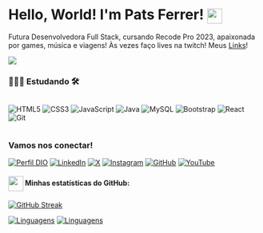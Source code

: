 # Hello, World! I'm Pats Ferrer! <img src="https://avatars.githubusercontent.com/u/124654139?v=4" width="30" style="vertical-align: middle;">

Futura Desenvolvedora Full Stack, cursando Recode Pro 2023, apaixonada por games, música e viagens! Às vezes faço lives na twitch! Meus [Links](https://patsferrer.github.io/links/)!

<a href="https://visitorbadge.io/status?path=https%3A%2F%2Fgithub.com%2Fpatsferrer"><img src="https://api.visitorbadge.io/api/combined?path=https%3A%2F%2Fgithub.com%2Fpatsferrer&labelColor=%23ba68c8&countColor=%23697689&style=flat" /></a>

### 👩🏻‍💻 Estudando 🛠

<div style="display:flex; gap: 5px;">

![HTML5](https://img.shields.io/badge/HTML5-E34F26?style=for-the-badge&logo=html5&logoColor=white)
![CSS3](https://img.shields.io/badge/CSS3-1572B6?style=for-the-badge&logo=css3&logoColor=white)
![JavaScript](https://img.shields.io/badge/JavaScript-F7DF1E?style=for-the-badge&logo=javascript&logoColor=black)
![Java](https://img.shields.io/badge/java-%23ED8B00.svg?style=for-the-badge&logo=openjdk&logoColor=white)
![MySQL](https://img.shields.io/badge/MySQL-00000F?style=for-the-badge&logo=mysql&logoColor=white)
![Bootstrap](https://img.shields.io/badge/-boostrap-0D1117?style=for-the-badge&logo=bootstrap&labelColor=0D1117)
![React](https://img.shields.io/badge/React-20232A?style=for-the-badge&logo=react&logoColor=61DAFB)
![Git](https://img.shields.io/badge/GIT-E44C30?style=for-the-badge&logo=git&logoColor=white)
</div>

###  Vamos nos conectar!

[![Perfil DIO](https://img.shields.io/badge/-Meu%20Perfil%20na%20DIO-30A3DC?style=for-the-badge)](https://www.dio.me/users/patriciatferreira1)
[![LinkedIn](https://img.shields.io/badge/LinkedIn-0077B5?style=for-the-badge&logo=linkedin&logoColor=white)](https://www.linkedin.com/in/patsferrer/)
[![X](https://img.shields.io/badge/X-000?style=for-the-badge&logo=x)](https://twitter.com/no_referrer_)
[![Instagram](https://img.shields.io/badge/-Instagram-%23E4405F?style=for-the-badge&logo=instagram&logoColor=white)](https://www.instagram.com/patsferrer/)
[![GitHub](https://img.shields.io/badge/GitHub-100000?style=for-the-badge&logo=github&logoColor=white)](https://github.com/patsferrer)
[![YouTube](https://img.shields.io/badge/YouTube-100000?style=for-the-badge&logo=youtube&logoColor=red)](https://www.youtube.com/@patsferrer)</div>


#### <img src="https://github.githubassets.com/images/modules/logos_page/GitHub-Mark.png" width="30" style="vertical-align: middle;"> Minhas estatísticas do GitHub: 
[![GitHub Streak](https://streak-stats.demolab.com/?user=PatsFerrer&theme=buefy-dark&background=000&border=30A3DC&dates=FFF)](https://git.io/streak-stats)

[![Linguagens](https://github-readme-stats.vercel.app/api?username=patsferrer&show_icons=true&locale=pt-BR&&theme=dark&hide_title=true)](https://github.com/patsferrer?tab=repositories)
[![Linguagens](https://github-readme-stats.vercel.app/api/top-langs/?username=patsferrer&layout=compact&locale=pt-BR&&theme=dark&hide_title=true)](https://github.com/patsferrer?tab=repositories)
